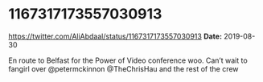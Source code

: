 # 1167317173557030913
https://twitter.com/AliAbdaal/status/1167317173557030913
**Date:** 2019-08-30

En route to Belfast for the Power of Video conference woo. Can’t wait to fangirl over @petermckinnon  @TheChrisHau and the rest of the crew
